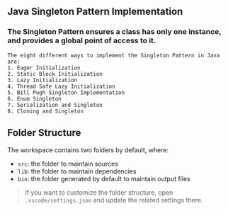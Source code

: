 ## Java Singleton Pattern Implementation

### The Singleton Pattern ensures a class has only one instance, and provides a global point of access to it.

    The eight different ways to implement the Singleton Pattern in Java are:
    1. Eager Initialization
    2. Static Block Initialization
    3. Lazy Initialization
    4. Thread Safe Lazy Initialization
    5. Bill Pugh Singleton Implementation
    6. Enum Singleton
    7. Serialization and Singleton
    8. Cloning and Singleton

## Folder Structure

The workspace contains two folders by default, where:

- `src`: the folder to maintain sources
- `lib`: the folder to maintain dependencies
- `bin`: the folder generated by default to maintain output files

> If you want to customize the folder structure, open `.vscode/settings.json` and update the related settings there.
